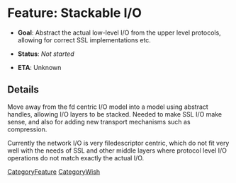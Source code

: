 # Feature: Stackable I/O

  - **Goal**: Abstract the actual low-level I/O from the upper level
    protocols, allowing for correct SSL implementations etc.

  - **Status**: *Not started*

  - **ETA**: Unknown

## Details

Move away from the fd centric I/O model into a model using abstract
handles, allowing I/O layers to be stacked. Needed to make SSL I/O make
sense, and also for adding new transport mechanisms such as compression.

Currently the network I/O is very filedescriptor centric, which do not
fit very well with the needs of SSL and other middle layers where
protocol level I/O operations do not match exactly the actual I/O.

[CategoryFeature](https://wiki.squid-cache.org/action/show/Features/StackableIO/CategoryFeature#)
[CategoryWish](https://wiki.squid-cache.org/action/show/Features/StackableIO/CategoryWish#)

